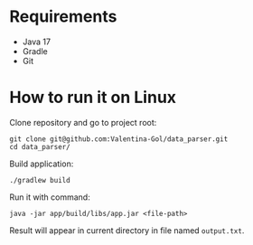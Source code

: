 # Requirements
- Java 17
- Gradle
- Git

# How to run it on Linux

Clone repository and go to project root:
```
git clone git@github.com:Valentina-Gol/data_parser.git
cd data_parser/
```

Build application:
```
./gradlew build
```

Run it with command:
```
java -jar app/build/libs/app.jar <file-path>
```

Result will appear in current directory in file named `output.txt`.
